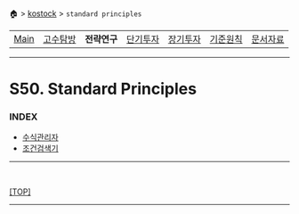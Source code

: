 🏠 > [kostock](../) > `standard principles`

<table>
  <tr>
    <td><a href="../">Main</a></td>
    <td><a href="../s10_experts/" >고수탐방</a></td>
    <td><b href="../s20_research/" >전략연구</b></td>
    <td><a href="../s30_short-term/" >단기투자</a></td>
    <td><a href="../s40_long-term/" >장기투자</a></td>
    <td><a href="../s50_principles/" >기준원칙</a></td>
    <td><a href="../s90_database/" >문서자료</a></td>
  </tr>
</table>

---
# S50. Standard Principles

### INDEX
- [수식관리자](./수식관리자/)
- [조건검색기](./조건검색기/)

---

<br/>

[[TOP]](#index)

---
